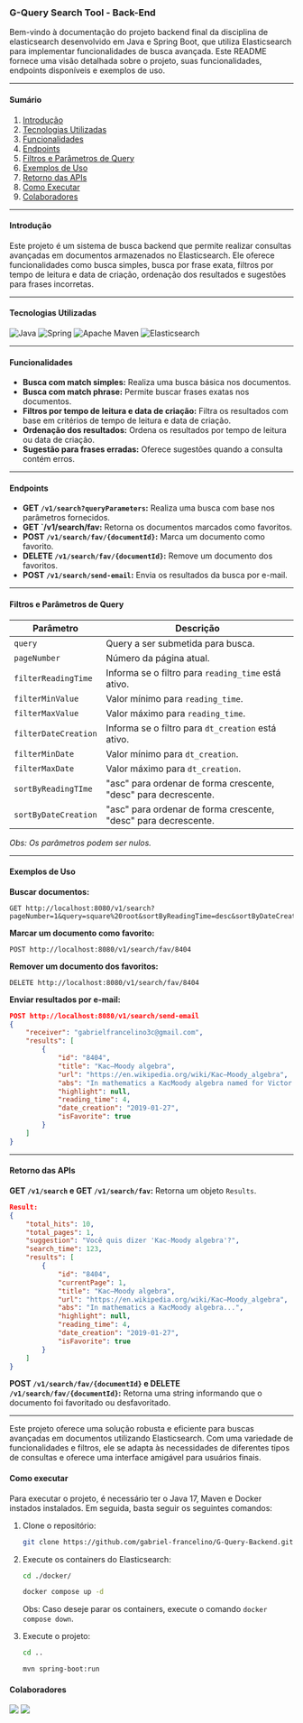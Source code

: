 ### G-Query Search Tool -  Back-End

Bem-vindo à documentação do projeto backend final da disciplina de elasticsearch desenvolvido em Java e Spring Boot, que utiliza Elasticsearch para implementar funcionalidades de busca avançada. Este README fornece uma visão detalhada sobre o projeto, suas funcionalidades, endpoints disponíveis e exemplos de uso.

---

#### **Sumário**

1. [Introdução](#introdução)
2. [Tecnologias Utilizadas](#tecnologias-utilizadas)
3. [Funcionalidades](#funcionalidades)
4. [Endpoints](#endpoints)
5. [Filtros e Parâmetros de Query](#filtros-e-parâmetros-de-query)
6. [Exemplos de Uso](#exemplos-de-uso)
7. [Retorno das APIs](#retorno-das-apis)
8. [Como Executar](#como-executar)
9. [Colaboradores](#colaboradores)

---

#### **Introdução**

Este projeto é um sistema de busca backend que permite realizar consultas avançadas em documentos armazenados no Elasticsearch. Ele oferece funcionalidades como busca simples, busca por frase exata, filtros por tempo de leitura e data de criação, ordenação dos resultados e sugestões para frases incorretas.

---

#### **Tecnologias Utilizadas**

![Java](https://img.shields.io/badge/java-%23ED8B00.svg?style=for-the-badge&logo=openjdk&logoColor=white)
![Spring](https://img.shields.io/badge/spring-%236DB33F.svg?style=for-the-badge&logo=spring&logoColor=white)
![Apache Maven](https://img.shields.io/badge/Apache%20Maven-C71A36?style=for-the-badge&logo=Apache%20Maven&logoColor=white)
![Elasticsearch](https://img.shields.io/badge/Elasticsearch-005571?style=for-the-badge&logo=elasticsearch&logoColor=white)

---

#### **Funcionalidades**

- **Busca com match simples:** Realiza uma busca básica nos documentos.
- **Busca com match phrase:** Permite buscar frases exatas nos documentos.
- **Filtros por tempo de leitura e data de criação:** Filtra os resultados com base em critérios de tempo de leitura e data de criação.
- **Ordenação dos resultados:** Ordena os resultados por tempo de leitura ou data de criação.
- **Sugestão para frases erradas:** Oferece sugestões quando a consulta contém erros.

---

#### **Endpoints**

- **GET `/v1/search?queryParameters`:** Realiza uma busca com base nos parâmetros fornecidos.
- **GET `/v1/search/fav:** Retorna os documentos marcados como favoritos.
- **POST `/v1/search/fav/{documentId}`:** Marca um documento como favorito.
- **DELETE `/v1/search/fav/{documentId}`:** Remove um documento dos favoritos.
- **POST `/v1/search/send-email`:** Envia os resultados da busca por e-mail.

---

#### **Filtros e Parâmetros de Query**

| Parâmetro             | Descrição                                                   |
|-----------------------|-------------------------------------------------------------|
| `query`               | Query a ser submetida para busca.                           |
| `pageNumber`          | Número da página atual.                                     |
| `filterReadingTime`   | Informa se o filtro para `reading_time` está ativo.         |
| `filterMinValue`      | Valor mínimo para `reading_time`.                           |
| `filterMaxValue`      | Valor máximo para `reading_time`.                           |
| `filterDateCreation`  | Informa se o filtro para `dt_creation` está ativo.          |
| `filterMinDate`       | Valor mínimo para `dt_creation`.                            |
| `filterMaxDate`       | Valor máximo para `dt_creation`.                            |
| `sortByReadingTIme`   | "asc" para ordenar de forma crescente, "desc" para decrescente. |
| `sortByDateCreation`  | "asc" para ordenar de forma crescente, "desc" para decrescente. |

*Obs: Os parâmetros podem ser nulos.*

---

#### **Exemplos de Uso**

**Buscar documentos:**
```
GET http://localhost:8080/v1/search?pageNumber=1&query=square%20root&sortByReadingTime=desc&sortByDateCreation=asc
```

**Marcar um documento como favorito:**
```
POST http://localhost:8080/v1/search/fav/8404
```

**Remover um documento dos favoritos:**
```
DELETE http://localhost:8080/v1/search/fav/8404
```

**Enviar resultados por e-mail:**
```json
POST http://localhost:8080/v1/search/send-email
{
    "receiver": "gabrielfrancelino3c@gmail.com",
    "results": [
        {
            "id": "8404",
            "title": "Kac–Moody algebra",
            "url": "https://en.wikipedia.org/wiki/Kac–Moody_algebra",
            "abs": "In mathematics a KacMoody algebra named for Victor Kac and Robert Moody who independently and simultaneously discovered them in is a Lie algebra usually infinitedimensional that can be defined by generators and relations through a generalized Cartan matrix These algebras form a generalization of finitedimensional semisimple Lie algebras and many properties related to the structure of a Lie algebra such as its root system irreducible representations and connection to flag manifo",
            "highlight": null,
            "reading_time": 4,
            "date_creation": "2019-01-27",
            "isFavorite": true
        }
    ]
}
```

---

#### **Retorno das APIs**

**GET `/v1/search` e GET `/v1/search/fav`:**
Retorna um objeto `Results`.

```json
Result: 
{
    "total_hits": 10,
    "total_pages": 1,
    "suggestion": "Você quis dizer 'Kac-Moody algebra'?",
    "search_time": 123,
    "results": [
        {
            "id": "8404",
            "currentPage": 1,
            "title": "Kac–Moody algebra",
            "url": "https://en.wikipedia.org/wiki/Kac–Moody_algebra",
            "abs": "In mathematics a KacMoody algebra...",
            "highlight": null,
            "reading_time": 4,
            "date_creation": "2019-01-27",
            "isFavorite": true
        }
    ]
}
```

**POST `/v1/search/fav/{documentId}` e DELETE `/v1/search/fav/{documentId}`:**
Retorna uma string informando que o documento foi favoritado ou desfavoritado.

---
Este projeto oferece uma solução robusta e eficiente para buscas avançadas em documentos utilizando Elasticsearch. Com uma variedade de funcionalidades e filtros, ele se adapta às necessidades de diferentes tipos de consultas e oferece uma interface amigável para usuários finais.

#### **Como executar**

Para executar o projeto, é necessário ter o Java 17, Maven e Docker instados instalados. Em seguida, basta seguir os seguintes comandos:

1. Clone o repositório:
    ```bash
    git clone https://github.com/gabriel-francelino/G-Query-Backend.git
    ```

2. Execute os containers do Elasticsearch:
    ```bash
    cd ./docker/
    ```
    ```bash
    docker compose up -d
    ```
    Obs: Caso deseje parar os containers, execute o comando `docker compose down`.


3. Execute o projeto:
    ```bash
    cd ..
    ```
    ```bash
    mvn spring-boot:run
    ```

#### **Colaboradores**

<a href="https://github.com/gabriel-francelino" target="_blank"><img src="https://img.shields.io/static/v1?label=Github&message=Gabriel Francelino&color=f8efd4&style=for-the-badge&logo=GitHub"></a>
<a href="https://github.com/gabriel-piva" target="_blank"><img src="https://img.shields.io/static/v1?label=Github&message=Gabriel Piva&color=f8efd4&style=for-the-badge&logo=GitHub"></a>